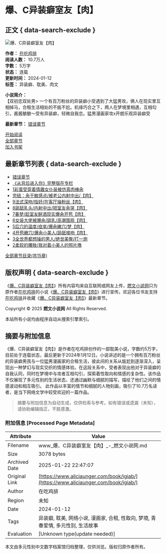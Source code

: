 # 爆、C异装癖室友【肉】

## 正文 { data-search-exclude }


![爆、C异装癖室友【肉】](https://www.aliciaunger.com/images/24150/76202f1e7f41cac5ccb801fdf7af9d88.jpg)

**作者：** [在吃鸡排](https://www.aliciaunger.com/zuozhe/%E5%9C%A8%E5%90%83%E9%B8%A1%E6%8E%92/ "在吃鸡排")  
**阅读人数：** 10.7万人  
**字数：** 5万字  
**状态：** 连载  
**更新时间：** 2024-01-12  
**标签：** 异装癖、耽美、肉文

**小说简介：**  
【双初恋双处男> 一个有百万粉丝的异装癖小受遇到了大猛男攻，俩人在现实里互相掉马，合租生活相处的不尴不尬。机缘巧合之下，两人在梦境里相遇，互相勾引，酱酱酿酿～受有异装癖，轻微自我恋。猛男漫画家攻x开朗乐观异装癖受

**最新章节：** [错误章节](/xiaoshuo/igiab/ifgedb.html "错误章节")

[开始阅读](/xiaoshuo/igiab/ifgeij.html)  
[全部章节](https://www.aliciaunger.com/xs_igiab/1/)  
[加入书架](javascript:addbookcase('igiab','%e7%88%86%e3%80%81C%e5%bc%82%e8%a3%85%e7%99%96%e5%ae%a4%e5%8f%8b%e3%80%90%e8%82%89%e3%80%91');)

## 最新章节列表 { data-search-exclude }
- [错误章节](/xiaoshuo/igiab/ifgedb.html)
- [《从背后进入你》完整版在专栏](/xiaoshuo/igiab/ifgedd.html)
- [1彩蛋受穿着情趣女仆装被仿真肉棒肏](/xiaoshuo/igiab/ifgedh.html)
- [完结：肏干敏感点/被老公内射中出/【肉】](/xiaoshuo/igiab/ifgeda.html)
- [9法式深吻/指奸/在客厅操粉丝【肉】](/xiaoshuo/igiab/ifgeed.html)
- [8舔舐乳头/内射中出/把室友肏哭【肉】](/xiaoshuo/igiab/ifgeeg.html)
- [7春梦/趁室友醉酒现实爆肏开苞【肉】](/xiaoshuo/igiab/ifgeea.html)
- [6女装大佬被爆肏/舔乳/高潮围观【肉】](/xiaoshuo/igiab/ifgefg.html)
- [5后穴的温度/痉挛/爆肏嫩穴/梦【肉】](/xiaoshuo/igiab/ifgefa.html)
- [4开苞嫩穴/爆肏小美人/舔舐接吻【肉】](/xiaoshuo/igiab/ifgege.html)
- [3全世界都想操的男人/绝世美臀/打一炮](/xiaoshuo/igiab/ifgegi.html)
- [2柔软的腰肢/我对着小美人的照片撸](/xiaoshuo/igiab/ifgehd.html)

[全部章节目录(共15章)](https://www.aliciaunger.com/xs_igiab/1/)

## 版权声明 { data-search-exclude }
《[爆、C异装癖室友【肉】](https://www.aliciaunger.com/book/igiab/ "爆、C异装癖室友【肉】")》所有内容均来自互联网或网友上传，[燃文小说网](/ "燃文小说网")只为原作者[在吃鸡排](https://www.aliciaunger.com/zuozhe/%E5%9C%A8%E5%90%83%E9%B8%A1%E6%8E%92/ "在吃鸡排")的小说《[爆、C异装癖室友【肉】](https://www.aliciaunger.com/book/igiab/ "爆、C异装癖室友【肉】")》进行宣传。欢迎各位书友支持[在吃鸡排](https://www.aliciaunger.com/zuozhe/%E5%9C%A8%E5%90%83%E9%B8%A1%E6%8E%92/ "在吃鸡排")并收藏《[爆、C异装癖室友【肉】](https://www.aliciaunger.com/book/igiab/ "爆、C异装癖室友【肉】")》最新章节。

Copyright © 2025 **燃文小说网** All Rights Reserved.

本站所有小说均由程序自动从搜索引擎索引。
<!-- tcd_original_link https://www.aliciaunger.com/book/igiab/ -->


## 摘要与附加信息

<!-- tcd_abstract -->
《爆、C异装癖室友【肉】》是作者在吃鸡排创作的一部耽美小说，字数约5万字，目前处于连载状态，最后更新于2024年1月12日。小说讲述的是一个拥有百万粉丝的异装癖男孩与一位猛男漫画家的合租生活，彼此间的关系从尴尬到逐渐深入，呈现出一种梦幻与现实交织的情感体验。在这段关系中，受者表现出他对于异装癖的自我认同，同时在梦境中与攻者互相勾引，探索着性取向和情感的复杂性。该作品不仅展现了多元性别的生活状态，还通过幽默与细腻的描写，描绘了他们之间的情感波动和相互吸引。 此作品以丰富的情节和细腻的人物刻画，吸引了10.7万名读者，是当下网络文学中较受欢迎的一篇作品。
<!-- tcd_abstract_end -->

> 摘要与附加信息为自动生成，仅供检索与参考。如有错误或遗漏（未知），请协助编辑指正，不胜感激。

### 附加信息 [Processed Page Metadata]

| Attribute       | Value                                  |
|-----------------|----------------------------------------|
| Filename        | www_爆、C异装癖室友【肉】_-_燃文小说网.md                             |
| Size            | 3078 bytes                           |
| Archived Date   | 2025-01-22 22:47:07                             |
| Original Link   | [https://www.aliciaunger.com/book/igiab/](https://www.aliciaunger.com/book/igiab/)                       |
| Author          | 在吃鸡排                               |
| Region          | 未知                               |
| Date            | 2024-01-12                                 |
| Tags            | 异装癖, 耽美, 网络小说, 漫画家, 合租, 性取向, 梦境, 青春爱情, 多元性别, 生活故事                                 |
| Evaluation            | [Unknown type(update needed)]                                 |
<!-- tcd_table_end -->

本文由多元性别中文数字档案馆归档整理，仅供浏览。版权归原作者所有。

